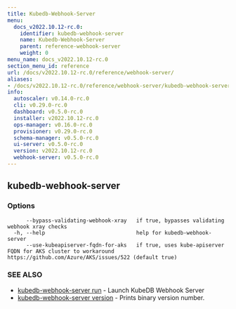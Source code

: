 ```yaml
---
title: Kubedb-Webhook-Server
menu:
  docs_v2022.10.12-rc.0:
    identifier: kubedb-webhook-server
    name: Kubedb-Webhook-Server
    parent: reference-webhook-server
    weight: 0
menu_name: docs_v2022.10.12-rc.0
section_menu_id: reference
url: /docs/v2022.10.12-rc.0/reference/webhook-server/
aliases:
- /docs/v2022.10.12-rc.0/reference/webhook-server/kubedb-webhook-server/
info:
  autoscaler: v0.14.0-rc.0
  cli: v0.29.0-rc.0
  dashboard: v0.5.0-rc.0
  installer: v2022.10.12-rc.0
  ops-manager: v0.16.0-rc.0
  provisioner: v0.29.0-rc.0
  schema-manager: v0.5.0-rc.0
  ui-server: v0.5.0-rc.0
  version: v2022.10.12-rc.0
  webhook-server: v0.5.0-rc.0
---
```


## kubedb-webhook-server



### Options

```
      --bypass-validating-webhook-xray   if true, bypasses validating webhook xray checks
  -h, --help                             help for kubedb-webhook-server
      --use-kubeapiserver-fqdn-for-aks   if true, uses kube-apiserver FQDN for AKS cluster to workaround https://github.com/Azure/AKS/issues/522 (default true)
```

### SEE ALSO

* [kubedb-webhook-server run](/docs/v2022.10.12-rc.0/reference/webhook-server/kubedb-webhook-server_run)	 - Launch KubeDB Webhook Server
* [kubedb-webhook-server version](/docs/v2022.10.12-rc.0/reference/webhook-server/kubedb-webhook-server_version)	 - Prints binary version number.

